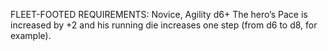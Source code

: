 FLEET-FOOTED
REQUIREMENTS: Novice, Agility d6+
The hero’s Pace is increased by +2 and his running die increases one step (from d6 to d8, for example).